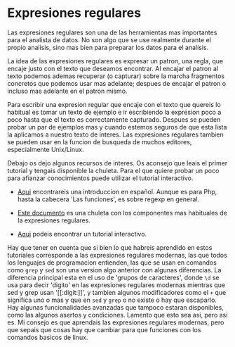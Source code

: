 Expresiones regulares
=====================

Las expresiones regulares son una de las herramientas mas importantes para el
analista de datos. No son algo que se use realmente durante el propio analisis,
sino mas bien para preparar los datos para el analisis.

La idea de las expresiones regulares es expresar un patron, una regla, que
encaje justo con el texto que deseamos encontrar. Al encajar el patron al texto
podemos ademas recuperar (o capturar) sobre la marcha fragmentos concretos que
podemos usar mas adelante; despues de encajar el patron o incluso mas adelante
en el patron mismo.

Para escribir una expresion regular que encaje con el texto que quereis lo
habitual es tomar un texto de ejemplo e ir escribiendo la expresion poco a poco
hasta que el texto es correctamente capturado. Despues se pueden probar un par
de ejemplos mas y cuando estemos seguros de que esta lista la aplicamos a
nuestro texto de interes. Las expresiones regulares tambien se pueden usar en
la funcion de busqueda de muchos editores, especialmente Unix/Linux.

Debajo os dejo algunos recursos de interes. Os aconsejo que leais el primer
tutorial y tengais disponible la chuleta. Para el que quiere probar un poco
para afianzar conocimientos puede utilizar el tutorial interactivo.

  * [Aqui](http://boozox.net/php/manual-completo-y-sencillo-de-expresiones-regulares-en-php/)
    encontrareis una introduccion en español. Aunque es para Php, hasta la
    cabecera 'Las funciones', es sobre regexp en general.
  
  * [Este documento](http://www.cheatography.com/davechild/cheat-sheets/regular-expressions/pdf/)
    es una chuleta con los componentes mas habituales de la expresiones
    regulares.
  
  * [Aqui](http://regexone.com/) podeis encontrar un tutorial interactivo.

Hay que tener en cuenta que si bien lo que habreis aprendido en estos
tutoriales corresponde a las expresiones regulares modernas, las que todos los
lenguajes de programacion entienden, las que se usan en comandos como `grep` y
`sed` son una version algo anterior con algunas diferencias. La diferencia
principal esta en el uso de 'grupos de caracteres', donde `\d` se usa para
decir 'digito' en las expresiones regulares modernas mientras que sed y grep
usan '[[:digit:]]', y tambien algunos modificadores como el `+` que significa
uno o mas y que en `sed` y `grep` o no existe o hay que escaparlo. Hay algunas
funcionalidades avanzadas que tampoco estaran disponibles, como las algunos
asertos y condiciones. Lamento que esto sea asi, pero asi es. Mi consejo es
que aprendais las expresiones regulares modernas, pero que sepais que cosas hay
que cambiar para que funciones con los comandos basicos de linux.

